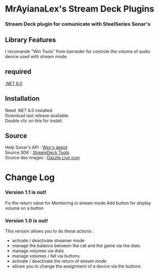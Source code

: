 # MrAyianaLex's Stream Deck Plugins

### Stream Deck plugin for comunicate with SteelSeries Sonar's

## Library Features
I recomande "Win Tools" from barraider for controle the volume of audio device used with stream mode.

## required
[.NET 6.0](https://dotnet.microsoft.com/en-us/download/dotnet/6.0)

## Installation
Need .NET 6.0 installed.  
Download last release available.  
Double clic on this for install.  

## Source
Help Sonar's API : [Wex's depot](https://github.com/wex/sonar-rev)  
Source SDK : [StreamDeck Tools](https://github.com/BarRaider/streamdeck-tools)  
Source des images : [Dazzle Live icon](https://www.svgrepo.com/collection/dazzle-line-icons/)  

# Change Log
### Version 1.1 is out!
Fix the return value for Monitoring in stream mode
Add button for display volume on a button

### Version 1.0 is out!
This version allows you to do these actions :
- activate / deactivate streamer mode
- manage the balance between the cat and the game via the dials
- manage volumes via dials
- manage volumes / fall via buttons
- activate / deactivate the return of stream mode
- allows you to change the assignment of a device via the buttons
